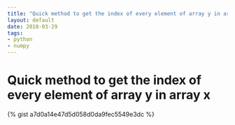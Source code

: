 ```yaml
---
title: "Quick method to get the index of every element of array y in array x"
layout: default
date: 2018-03-29
tags:
- python
- numpy
---
```


# Quick method to get the index of every element of array y in array x

{% gist a7d0a14e47d5d058d0da9fec5549e3dc %}
